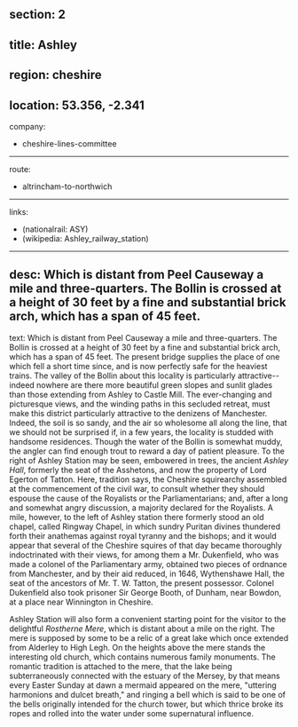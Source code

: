 section: 2
----
title: Ashley
----
region: cheshire
----
location: 53.356, -2.341
----
company:
- cheshire-lines-committee
----
route:
- altrincham-to-northwich
----
links:
- (nationalrail: ASY)
- (wikipedia: Ashley_railway_station)
----
desc: Which is distant from Peel Causeway a mile and three-quarters. The Bollin is crossed at a height of 30 feet by a fine and substantial brick arch, which has a span of 45 feet.
----
text: Which is distant from Peel Causeway a mile and three-quarters. The Bollin is crossed at a height of 30 feet by a fine and substantial brick arch, which has a span of 45 feet. The present bridge supplies the place of one which fell a short time since, and is now perfectly safe for the heaviest trains. The valley of the Bollin about this locality is particularly attractive--indeed nowhere are there more beautiful green slopes and sunlit glades than those extending from Ashley to Castle Mill. The ever-changing and picturesque views, and the winding paths in this secluded retreat, must make this district particularly attractive to the denizens of Manchester. Indeed, the soil is so sandy, and the air so wholesome all along the line, that we should not be surprised if, in a few years, the locality is studded with handsome residences. Though the water of the Bollin is somewhat muddy, the angler can find enough trout to reward a day of patient pleasure. To the right of Ashley Station may be seen, embowered in trees, the ancient *Ashley Hall*, formerly the seat of the Asshetons, and now the property of Lord Egerton of Tatton. Here, tradition says, the Cheshire squirearchy assembled at the commencement of the civil war, to consult whether they should espouse the cause of the Royalists or the Parliamentarians; and, after a long and somewhat angry discussion, a majority declared for the Royalists. A mile, however, to the left of Ashley station there formerly stood an old chapel, called Ringway Chapel, in which sundry Puritan divines thundered forth their anathemas against royal tyranny and the bishops; and it would appear that several of the Cheshire squires of that day became thoroughly indoctrinated with their views, for among them a Mr. Dukenfield, who was made a colonel of the Parliamentary army, obtained two pieces of ordnance from Manchester, and by their aid reduced, in 1646, Wythenshawe Hall, the seat of the ancestors of Mr. T. W. Tatton, the present possessor. Colonel Dukenfield also took prisoner Sir George Booth, of Dunham, near Bowdon, at a place near Winnington in Cheshire.

Ashley Station will also form a convenient starting point for the visitor to the delightful *Rostherne Mere*, which is distant about a mile on the right. The mere is supposed by some to be a relic of a great lake which once extended from Alderley to High Legh. On the heights above the mere stands the interesting old church, which contains numerous family monuments. The romantic tradition is attached to the mere, that the lake being subterraneously connected with the estuary of the Mersey, by that means every Easter Sunday at dawn a mermaid appeared on the mere, "uttering harmonions and dulcet breath," and ringing a bell which is said to be one of the bells originally intended for the church tower, but which thrice broke its ropes and rolled into the water under some supernatural influence.
